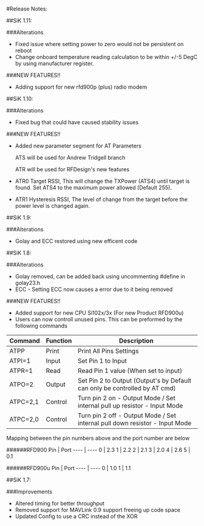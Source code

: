 #Release Notes:

##SiK 1.11:

###Alterations
* Fixed issue where setting power to zero would not be persistent on reboot
* Change onboard temperature reading calculation to be within +/-5 DegC by using manufacturer register.

###NEW FEATURES!!
* Adding support for new rfd900p (plus) radio modem

##SiK 1.10:

###Alterations
* Fixed bug that could have caused stability issues

###NEW FEATURES!!
* Added new parameter segment for AT Parameters
    
    ATS will be used for Andrew Tridgell branch
    
    ATR will be used for RFDesign's new features

* ATR0 Target RSSI, This will change the TXPower (ATS4) until target is found. Set ATS4 to the maximum power allowed (Default 255).
* ATR1 Hysteresis RSSI, The level of change from the target before the power level is changed again.

##SiK 1.9:

###Alterations
* Golay and ECC restored using new efficent code

##SiK 1.8:

###Alterations
* Golay removed, can be added back using uncommenting #define in golay23.h
* ECC - Setting ECC now causes a error due to it being removed

###NEW FEATURES!!
* Added support for new CPU Si102x/3x (For new Product RFD900u)
* Users can now controll unused pins. This can be preformed by the following commands

Command       | Function | Description
------------- | ---------|-------------
ATPP          | Print    | Print All Pins Settings
ATPI=1        | Input    | Set Pin 1 to Input
ATPR=1        | Read     | Read Pin 1 value (When set to input)
ATPO=2        | Output   | Set Pin 2 to Output (Output's by Default can only be controlled by AT cmd)
ATPC=2,1      | Control  | Turn pin 2 on  - Output Mode / Set internal pull up resistor - Input Mode 
ATPC=2,0      | Control  | Turn pin 2 off - Output Mode / Set internal pull down resistor - Input Mode

Mapping between the pin numbers above and the port number are below

######RFD900
Pin  | Port
---- | ----
0    | 2.3
1    | 2.2
2    | 2.1
3    | 2.0
4    | 2.6
5    | 0.1

######RFD900u
Pin  | Port
---- | ----
0    | 1.0
1    | 1.1

##SiK 1.7:

###Improvements
* Altered timing for better throughput
* Removed support for MAVLink 0.9 support freeing up code space
* Updated Config to use a CRC instead of the XOR 
